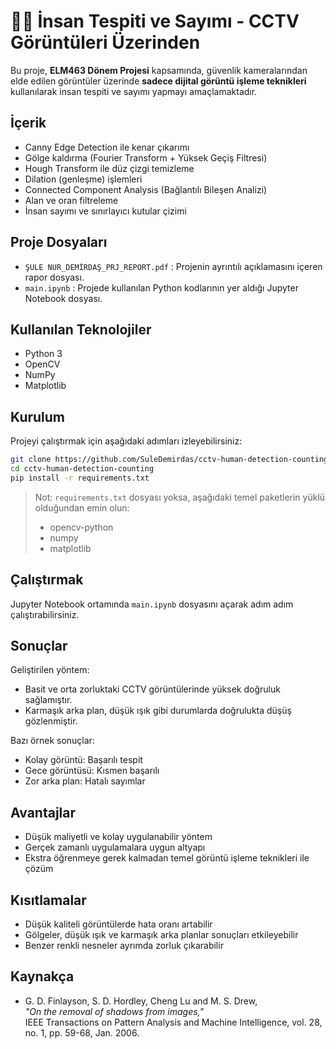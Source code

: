 # 🕵️‍♂️ İnsan Tespiti ve Sayımı - CCTV Görüntüleri Üzerinden

Bu proje, **ELM463 Dönem Projesi** kapsamında, güvenlik kameralarından elde edilen görüntüler üzerinde **sadece dijital görüntü işleme teknikleri** kullanılarak insan tespiti ve sayımı yapmayı amaçlamaktadır.

## İçerik

- Canny Edge Detection ile kenar çıkarımı
- Gölge kaldırma (Fourier Transform + Yüksek Geçiş Filtresi)
- Hough Transform ile düz çizgi temizleme
- Dilation (genleşme) işlemleri
- Connected Component Analysis (Bağlantılı Bileşen Analizi)
- Alan ve oran filtreleme
- İnsan sayımı ve sınırlayıcı kutular çizimi

## Proje Dosyaları

- `ŞULE NUR_DEMİRDAŞ_PRJ_REPORT.pdf` : Projenin ayrıntılı açıklamasını içeren rapor dosyası.
- `main.ipynb` : Projede kullanılan Python kodlarının yer aldığı Jupyter Notebook dosyası.

## Kullanılan Teknolojiler

- Python 3
- OpenCV
- NumPy
- Matplotlib

## Kurulum

Projeyi çalıştırmak için aşağıdaki adımları izleyebilirsiniz:

```bash
git clone https://github.com/SuleDemirdas/cctv-human-detection-counting.git
cd cctv-human-detection-counting
pip install -r requirements.txt
```

> Not: `requirements.txt` dosyası yoksa, aşağıdaki temel paketlerin yüklü olduğundan emin olun:
> - opencv-python
> - numpy
> - matplotlib

## Çalıştırmak

Jupyter Notebook ortamında `main.ipynb` dosyasını açarak adım adım çalıştırabilirsiniz.

## Sonuçlar

Geliştirilen yöntem:
- Basit ve orta zorluktaki CCTV görüntülerinde yüksek doğruluk sağlamıştır.
- Karmaşık arka plan, düşük ışık gibi durumlarda doğrulukta düşüş gözlenmiştir.

Bazı örnek sonuçlar:
- Kolay görüntü: Başarılı tespit
- Gece görüntüsü: Kısmen başarılı
- Zor arka plan: Hatalı sayımlar

## Avantajlar

- Düşük maliyetli ve kolay uygulanabilir yöntem
- Gerçek zamanlı uygulamalara uygun altyapı
- Ekstra öğrenmeye gerek kalmadan temel görüntü işleme teknikleri ile çözüm

## Kısıtlamalar

- Düşük kaliteli görüntülerde hata oranı artabilir
- Gölgeler, düşük ışık ve karmaşık arka planlar sonuçları etkileyebilir
- Benzer renkli nesneler ayrımda zorluk çıkarabilir

## Kaynakça

- G. D. Finlayson, S. D. Hordley, Cheng Lu and M. S. Drew,  
  _"On the removal of shadows from images,"_  
  IEEE Transactions on Pattern Analysis and Machine Intelligence, vol. 28, no. 1, pp. 59-68, Jan. 2006.
